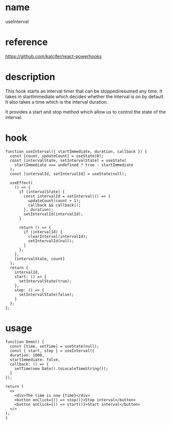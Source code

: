 # name

useInterval

# reference

https://github.com/kalcifer/react-powerhooks

# description

This hook starts an interval timer that can be stopped/resumed any time. It takes in startImmediate which decides whether the interval is on by default. It also takes a time which is the interval duration.

It provides a start and stop method which allow us to control the state of the interval.

# hook

```
function useInterval({ startImmediate, duration, callback }) {
  const [count, updateCount] = useState(0);
  const [intervalState, setIntervalState] = useState(
    startImmediate === undefined ? true : startImmediate
  );
  const [intervalId, setIntervalId] = useState(null);

  useEffect(
    () => {
      if (intervalState) {
        const intervalId = setInterval(() => {
          updateCount(count + 1);
          callback && callback();
        }, duration);
        setIntervalId(intervalId);
      }

      return () => {
        if (intervalId) {
          clearInterval(intervalId);
          setIntervalId(null);
        }
      };
    },
    [intervalState, count]
  );
  return {
    intervalId,
    start: () => {
      setIntervalState(true);
    },
    stop: () => {
      setIntervalState(false);
    }
  };
};
```

# usage

```
function Demo() {
  const [time, setTime] = useState(null);
  const { start, stop } = useInterval({
  duration: 1000,
  startImmediate: false,
  callback: () => {
    setTime(new Date().toLocaleTimeString());
  }
});

return (
  <>
    <div>The time is now {time}</div>
    <button onClick={() => stop()}>Stop interval</button>
    <button onClick={() => start()}>Start interval</button>
  </>
);
}
```
